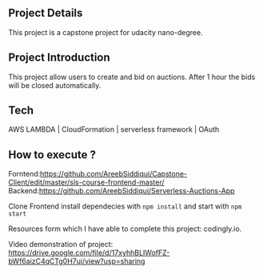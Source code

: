 ## Project Details
This project is a capstone project for udacity nano-degree.

## Project Introduction
This project allow users to create and bid on auctions.
After 1 hour the bids will be closed automatically.

## Tech

AWS LAMBDA | CloudFormation | serverless framework | OAuth

## How to execute ?
Forntend:https://github.com/AreebSiddiqui/Capstone-Client/edit/master/sls-course-frontend-master/
Backend:https://github.com/AreebSiddiqui/Serverless-Auctions-App

Clone Frontend install dependecies with `npm install` and start with `npm start`

Resources form which I have able to complete this project: codingly.io.

Video demonstration of project: https://drive.google.com/file/d/17xyhhBLIWofFZ-bWf6aizC4qCTg0H7uj/view?usp=sharing

